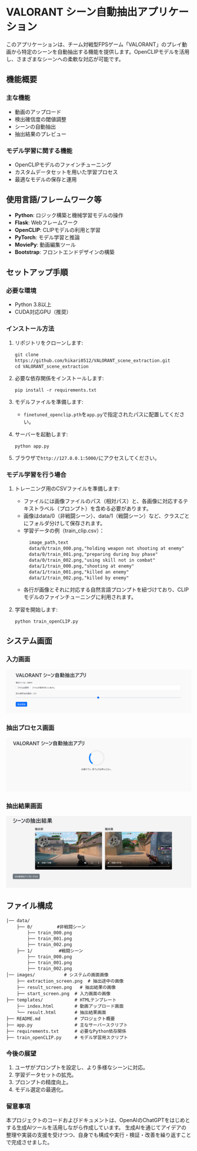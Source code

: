 # VALORANT シーン自動抽出アプリケーション

このアプリケーションは、チーム対戦型FPSゲーム「VALORANT」のプレイ動画から特定のシーンを自動抽出する機能を提供します。OpenCLIPモデルを活用し、さまざまなシーンへの柔軟な対応が可能です。

## 機能概要

### 主な機能
- 動画のアップロード
- 検出確信度の閾値調整
- シーンの自動抽出
- 抽出結果のプレビュー

### モデル学習に関する機能
- OpenCLIPモデルのファインチューニング
- カスタムデータセットを用いた学習プロセス
- 最適なモデルの保存と運用

## 使用言語/フレームワーク等

- **Python**: ロジック構築と機械学習モデルの操作
- **Flask**: Webフレームワーク
- **OpenCLIP**: CLIPモデルの利用と学習
- **PyTorch**: モデル学習と推論
- **MoviePy**: 動画編集ツール
- **Bootstrap**: フロントエンドデザインの構築

## セットアップ手順

### 必要な環境
- Python 3.8以上
- CUDA対応GPU（推奨）

### インストール方法
1. リポジトリをクローンします:
    ```
    git clone https://github.com/hikari0512/VALORANT_scene_extraction.git
    cd VALORANT_scene_extraction
    ```

2. 必要な依存関係をインストールします:
    ```
    pip install -r requirements.txt
    ```

3. モデルファイルを準備します:
    - `finetuned_openclip.pth`を`app.py`で指定されたパスに配置してください。

4. サーバーを起動します:
    ```
    python app.py
    ```

5. ブラウザで`http://127.0.0.1:5000/`にアクセスしてください。

### モデル学習を行う場合
1. トレーニング用のCSVファイルを準備します:
    - ファイルには画像ファイルのパス（相対パス）と、各画像に対応するテキストラベル（プロンプト）を含める必要があります。
    - 画像はdata/0（非戦闘シーン）、data/1（戦闘シーン）など、クラスごとにフォルダ分けして保存されます。
    - 学習データの例（train_clip.csv）：
      ```
        image_path,text
        data/0/train_000.png,"holding weapon not shooting at enemy"
        data/0/train_001.png,"preparing during buy phase"
        data/0/train_002.png,"using skill not in combat"
        data/1/train_000.png,"shooting at enemy"
        data/1/train_001.png,"killed an enemy"
        data/1/train_002.png,"killed by enemy"
      ```
   - 各行が画像とそれに対応する自然言語プロンプトを紐づけており、CLIPモデルのファインチューニングに利用されます。

2. 学習を開始します:
    ```
    python train_openCLIP.py
    ```

## システム画面

### 入力画面
![入力画面へ移動](images/start_screen.png)

### 抽出プロセス画面
![抽出プロセス画面へ移動](images/extraction_screen.png)

### 抽出結果画面
![抽出結果画面へ移動](images/result_screen.png)

## ファイル構成

```
|── data/
    ├── 0/ 　　　　　#非戦闘シーン
        ├── train_000.png 
        ├── train_001.png
        ├── train_002.png 
    ├── 1/          #戦闘シーン
        ├── train_000.png
        ├── train_001.png
        ├── train_002.png
│── images/           # システムの画面画像
    ├── extraction_screen.png  # 抽出途中の画像
    ├── result_screen.png   # 抽出結果の画像
    ├── start_screen.png  # 入力画面の画像
├── templates/            # HTMLテンプレート
    ├── index.html        # 動画アップロード画面
    └── result.html       # 抽出結果画面
├── README.md             # プロジェクト概要
├── app.py                # 主なサーバースクリプト
├── requirements.txt      # 必要なPython依存関係
├── train_openCLIP.py     # モデル学習用スクリプト
```

### 今後の展望
1. ユーザがプロンプトを設定し、より多様なシーンに対応。
2. 学習データセットの拡充。
3. プロンプトの精度向上。
4. モデル選定の最適化。

### 留意事項
本プロジェクトのコードおよびドキュメントは、OpenAIのChatGPTをはじめとする生成AIツールを活用しながら作成しています。
生成AIを通じてアイデアの整理や実装の支援を受けつつ、自身でも構成や実行・検証・改善を繰り返すことで完成させました。
